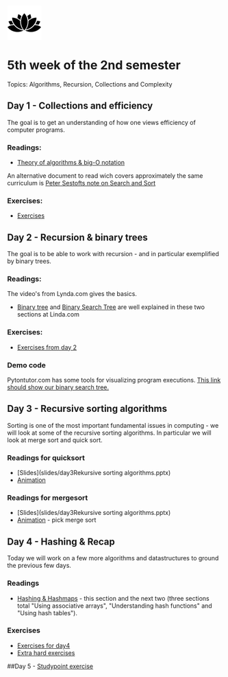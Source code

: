 ![Alt text](img/lotussm.png)
# 5th week of the 2nd semester
Topics: Algorithms, Recursion, Collections and Complexity



## Day 1 - Collections and efficiency
The goal is to get an understanding of how one views efficiency of computer programs. 

### Readings:

* [Theory of algorithms & big-O notation](study/complexity.md)

An alternative document to read wich covers approximately the same curriculum is [Peter Sestofts note on Search and Sort](study/SestoftSearchAndSort.pdf)

### Exercises:
* [Exercises](study/day1exercises.md)

## Day 2 - Recursion & binary trees
The goal is to be able to work with recursion - and in particular exemplified by binary trees.


### Readings:
The video's from Lynda.com gives the basics.

* [Binary tree](https://www.lynda.com/Developer-Programming-Foundations-tutorials/Introduction-tree-data-structures/149042/177132-4.html?org=cphbusiness.dk) and [Binary Search Tree](https://www.lynda.com/Developer-Programming-Foundations-tutorials/Understanding-binary-search-trees-BST/149042/177133-4.html?org=cphbusiness.dk) are well explained in these two sections at Linda.com

### Exercises:
* [Exercises from day 2](study/day2exercises.md)

### Demo code
Pytontutor.com has some tools for visualizing program executions. [This link should show our binary search tree.](http://pythontutor.com/java.html#code=public%20class%20YourClassNameHere%20%7B%0Apublic%20static%20void%20main%28String%5B%5D%20args%29%20%7B%0A%09%09BinaryTree%20bt%20%3D%20new%20BinaryTree%28%29%3B%0A%20%20%20%20%20%20%20%20%20%20%20%20%20%20%20%20bt.insert%282%29%3B%0A%20%20%20%20%20%20%20%20%20%20%20%20%20%20%20%20bt.insert%281%29%3B%0A%20%20%20%20%20%20%20%20%20%20%20%20%20%20%20%20bt.insert%283%29%3B%0A%09%09%0A%09%09boolean%20res%20%3D%20bt.lookup%282%29%3B%20%20%20%20%20%20%20%20%20%20%20%20%20%20%20%20%0A%09%09System.out.println%28res%29%3B%0A%20%20%20%20%20%20%20%20%20%20%20%20%20%20%20%20%0A%20%20%20%20%20%20%20%20%20%20%20%20%20%20%20%20res%20%3D%20bt.lookup%284%29%3B%20%0A%20%20%20%20%20%20%20%20%20%20%20%20%20%20%20%20System.out.println%28res%29%3B%0A%0A%09%09//int%20min%20%3D%20bt.minValue%28%29%3B%0A%09%09//System.out.println%28min%29%3B%0A%0A%09%7D%0A%7D%0A%0A%0Aclass%20BinaryTree%20%0A%7B%0A%09//%20Root%20node%20pointer.%20Will%20be%20null%20for%20an%20empty%20tree.%0A%09private%20Node%20root%3B%0A%09/*%0A%09--Node--%0A%09The%20binary%20tree%20is%20built%20using%20this%20nested%20node%20class.%0A%09Each%20node%20stores%20one%20data%20element,%20and%20has%20left%20and%20right%0A%09sub-tree%20pointer%20which%20may%20be%20null.%0A%09The%20node%20is%20a%20%22dumb%22%20nested%20class%20--%20we%20just%20use%20it%20for%0A%09storage%3B%20it%20does%20not%20have%20any%20methods.%0A%09%20*/%0A%09private%20class%20Node%20%7B%0A%09%09Node%20left%3B%0A%09%09Node%20right%3B%0A%09%09int%20data%3B%0A%09%09Node%28int%20newData%29%20%7B%0A%09%09%09left%20%3D%20null%3B%0A%09%09%09right%20%3D%20null%3B%0A%09%09%09data%20%3D%20newData%3B%0A%09%09%7D%0A%09%7D%0A%09/**%0A%09Creates%20an%20empty%20binary%20tree%20--%20a%20null%20root%20pointer.%0A%09%20*/%0A%09public%20BinaryTree%28%29%20%7B%0A%09%09root%20%3D%20null%3B%0A%09%7D%0A%09%0A%09/**%0A%09Returns%20true%20if%20the%20given%20target%20is%20in%20the%20binary%20tree.%0A%09Uses%20a%20recursive%20helper.%0A%09%20*/%0A%09public%20boolean%20lookup%28int%20data%29%20%7B%0A%09%09return%28lookup%28root,%20data%29%29%3B%0A%09%7D%0A%09%0A%09/**%0A%09Recursive%20lookup%20--%20given%20a%20node,%20recur%0A%09down%20searching%20for%20the%20given%20data.%0A%09%20*/%0A%09private%20boolean%20lookup%28Node%20node,%20int%20data%29%20%7B%0A%09%09if%20%28node%3D%3Dnull%29%20%7B%0A%09%09%09return%28false%29%3B%0A%09%09%7D%0A%09%09if%20%28data%3D%3Dnode.data%29%20%7B%0A%09%09%09return%28true%29%3B%0A%09%09%7D%0A%09%09else%20if%20%28data%3Cnode.data%29%20%7B%0A%09%09%09return%28lookup%28node.left,%20data%29%29%3B%0A%09%09%7D%0A%09%09else%20%7B%0A%09%09%09return%28lookup%28node.right,%20data%29%29%3B%0A%09%09%7D%0A%09%7D%0A%09%0A%09/**%0A%09Inserts%20the%20given%20data%20into%20the%20binary%20tree.%0A%09Uses%20a%20recursive%20helper.%0A%09%20*/%0A%09public%20void%20insert%28int%20data%29%20%7B%0A%09%09root%20%3D%20insert%28root,%20data%29%3B%0A%09%7D%0A%09%0A%09/**%0A%09Recursive%20insert%20--%20given%20a%20node%20pointer,%20recur%20down%20and%0A%09insert%20the%20given%20data%20into%20the%20tree.%20Returns%20the%20new%0A%09node%20pointer%20%28the%20standard%20way%20to%20communicate%0A%09a%20changed%20pointer%20back%20to%20the%20caller%29.%0A%09%20*/%0A%09private%20Node%20insert%28Node%20node,%20int%20data%29%20%7B%0A%09%09if%20%28node%3D%3Dnull%29%20%7B%0A%09%09%09node%20%3D%20new%20Node%28data%29%3B%0A%09%09%7D%0A%09%09else%20%7B%0A%09%09%09if%20%28data%20%3C%3D%20node.data%29%20%7B%0A%09%09%09%09node.left%20%3D%20insert%28node.left,%20data%29%3B%0A%09%09%09%7D%0A%09%09%09else%20%7B%0A%09%09%09%09node.right%20%3D%20insert%28node.right,%20data%29%3B%0A%09%09%09%7D%0A%09%09%7D%0A%09%09return%28node%29%3B%20//%20in%20any%20case,%20return%20the%20new%20pointer%20to%20the%20caller%0A%09%7D%0A%20%20%20%20%20%20%20%20%0A%20%20%20%20%20%20%20%20%0A%09%0A%09%0A%09%0A%09%0A%09%0A%0A%0A%0A%7D&cumulative=false&curInstr=1&heapPrimitives=false&mode=display&origin=opt-frontend.js&py=java&rawInputLstJSON=%5B%5D&textReferences=false)

## Day 3 - Recursive sorting algorithms
Sorting is one of the most important fundamental issues in computing - we will look at some of the recursive sorting algorithms.
In particular we will look at merge sort and quick sort.

### Readings for quicksort

* [Slides](slides/day3Rekursive sorting algorithms.pptx)
* [Animation](http://me.dt.in.th/page/Quicksort/)

### Readings for mergesort

* [Slides](slides/day3Rekursive sorting algorithms.pptx)
* [Animation](http://visualgo.net/sorting) - pick merge sort

## Day 4 - Hashing & Recap
Today we will work on a few more algorithms and datastructures to ground the previous few days.

### Readings
* [Hashing & Hashmaps](https://www.lynda.com/Developer-Programming-Foundations-tutorials/Using-associative-arrays/149042/177125-4.html?org=cphbusiness.dk) - this section and the next two (three sections total "Using associative arrays", "Understanding hash functions" and "Using hash tables").

### Exercises
* [Exercises for day4](study/day4exercises.md)
* [Extra hard exercises](study/day4red.md)
 

##Day 5 - [Studypoint exercise](study/day5StudypointExercise.md)


